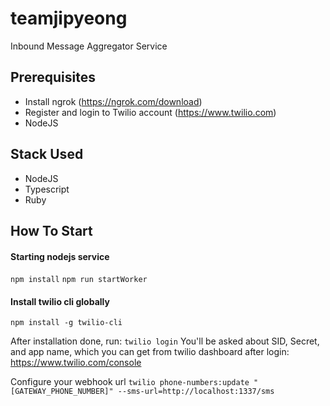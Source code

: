 # teamjipyeong
Inbound Message Aggregator Service

## Prerequisites
- Install ngrok (https://ngrok.com/download)
- Register and login to Twilio account (https://www.twilio.com)
- NodeJS

## Stack Used
- NodeJS
- Typescript
- Ruby

## How To Start

#### Starting nodejs service
```npm install```
```npm run startWorker```

#### Install twilio cli globally
```npm install -g twilio-cli```

After installation done, run:
```twilio login```
You'll be asked about SID, Secret, and app name, which you can get from twilio dashboard after login: https://www.twilio.com/console

Configure your webhook url
```twilio phone-numbers:update "[GATEWAY_PHONE_NUMBER]" --sms-url=http://localhost:1337/sms```

